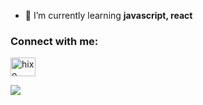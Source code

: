  - 🌱 I’m currently learning **javascript, react**

<h3 align="left">Connect with me:</h3>
<p align="left">
<a href="https://www.youtube.com/c/hixo" target="blank"><img align="center" src="https://raw.githubusercontent.com/rahuldkjain/github-profile-readme-generator/master/src/images/icons/Social/youtube.svg" alt="hixo" height="30" width="40" /></a>
</p>


![](https://discord.c99.nl/widget/theme-1/764437905295802370.png)

